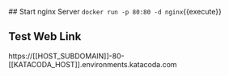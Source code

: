 ## Start nginx Server
`docker run -p 80:80 -d nginx`{{execute}}

## Test Web Link

https://[[HOST_SUBDOMAIN]]-80-[[KATACODA_HOST]].environments.katacoda.com
